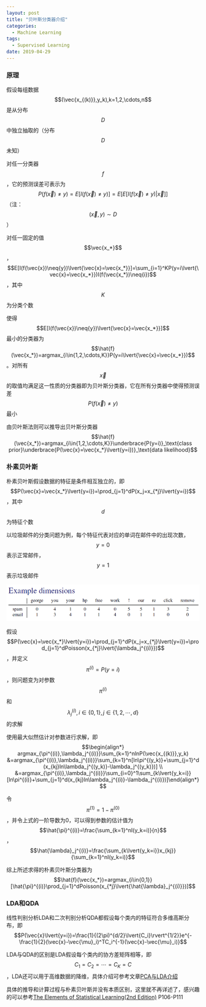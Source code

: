 ```yaml
---
layout: post
title: "贝叶斯分类器介绍"
categories:
  - Machine Learning
tags:
  - Supervised Learning
date: 2019-04-29
---
```


### 原理

假设每组数据$$(\vec{x_{(k)}},y_k),k=1,2,\cdots,n$$是从分布$$D$$中独立抽取的（分布$$D$$未知）

对任一分类器$$f$$，它的预测误差可表示为$$P(f(\vec{x})\neq{y})=E[I(f(\vec{x})\neq{y})]=E[E[I(f(\vec{x})\neq{y})\lvert{\vec{x}}]]$$（注：$$(\vec{x},y)\sim{D}$$）

对任一固定的值$$\vec{x_*}$$，$$E[I(f(\vec{x})\neq{y})\lvert{\vec{x}=\vec{x_*}}]=\sum_{i=1}^KP(y=i\lvert{\vec{x}=\vec{x_*}})I(f(\vec{x_*})\neq{i})$$，其中$$K$$为分类个数

使得$$E[I(f(\vec{x})\neq{y})\lvert{\vec{x}=\vec{x_*}}]$$最小的分类器为$$\hat{f}(\vec{x_*})=argmax_{i\in{1,2,\cdots,K}}P(y=i\lvert{\vec{x}=\vec{x_*}})$$。对所有$$\vec{x}$$的取值均满足这一性质的分类器即为贝叶斯分类器，它在所有分类器中使得预测误差$$P(f(\vec{x})\neq{y})$$最小

由贝叶斯法则可以推导出贝叶斯分类器$$\hat{f}(\vec{x_*})=argmax_{i\in{1,2,\cdots,K}}\underbrace{P(y=i)}_\text{class prior}\underbrace{P(\vec{x}=\vec{x_*}\lvert{y=i})}_\text{data likelihood}$$

### 朴素贝叶斯

朴素贝叶斯假设数据的特征是条件相互独立的，即$$P(\vec{x}=\vec{x_*}\lvert{y=i})=\prod_{j=1}^dP(x_j=x_{*j}\lvert{y=i})$$，其中$$d$$为特征个数

以垃圾邮件的分类问题为例，每个特征代表对应的单词在邮件中的出现次数，$$y=0$$表示正常邮件，$$y=1$$表示垃圾邮件

![img](/img/spam.PNG)

假设$$P(\vec{x}=\vec{x_*}\lvert{y=i})=\prod_{j=1}^dP(x_j=x_{*j}\lvert{y=i})=\prod_{j=1}^dPoisson(x_{*j}\lvert{\lambda_j^{(i)}})$$，并定义$$\pi^{(i)}=P(y=i)$$，则问题变为对参数$$\pi^{(i)}$$和$$\lambda_j^{(i)}, i\in\{0,1\},j\in\{1,2,\cdots,d\}$$的求解

使用最大似然估计对参数进行求解，即$$\begin{align*}
argmax_{\pi^{(i)},\lambda_j^{(i)}}\sum_{k=1}^nlnP(\vec{x_{(k)}},y_k) &=argmax_{\pi^{(i)},\lambda_j^{(i)}}\sum_{k=1}^n[ln\pi^{(y_k)}+\sum_{j=1}^d(x_{kj}ln\lambda_j^{(y_k)}-\lambda_j^{(y_k)})] \\ &=argmax_{\pi^{(i)},\lambda_j^{(i)}}\sum_{i=0}^1\sum_{k\lvert{y_k=i}}[ln\pi^{(i)}+\sum_{j=1}^d(x_{kj}ln\lambda_j^{(i)}-\lambda_j^{(i)})]\end{align*}
$$

令$$\pi^{(1)}=1-\pi^{(0)}$$，并令上式的一阶导数为0，可以得到参数的估计值为$$\hat{\pi}^{(i)}=\frac{\sum_{k=1}^nI(y_k=i)}{n}$$，$$\hat{\lambda}_j^{(i)}=\frac{\sum_{k\lvert{y_k=i}}x_{kj}}{\sum_{k=1}^nI(y_k=i)}$$

综上所述求得的朴素贝叶斯分类器为$$\hat{f}(\vec{x_*})=argmax_{i\in{0,1}}[\hat{\pi}^{(i)}\prod_{j=1}^dPoisson(x_{*j}\lvert{\hat{\lambda}_j^{(i)}})]$$

### LDA和QDA

线性判别分析LDA和二次判别分析QDA都假设每个类内的特征符合多维高斯分布，即$$P(\vec{x}\lvert{y=i})=\frac{1}{(2\pi)^{d/2}\lvert{C_i}\rvert^{1/2}}e^{-\frac{1}{2}(\vec{x}-\vec{\mu}_i)^TC_i^{-1}(\vec{x}-\vec{\mu}_i)}$$

LDA与QDA的区别是LDA假设每个类内的协方差矩阵相等，即$$C_1=C_2=\cdots=C_K=C$$，LDA还可以用于高维数据的降维，具体介绍可参考文章[PCA与LDA介绍](https://www.cnblogs.com/sunwq06/p/10787846.html)

具体的推导和计算过程与朴素贝叶斯并没有本质区别，这里就不再详述了，感兴趣的可以参考[The Elements of Statistical Learning(2nd Edition)](https://web.stanford.edu/~hastie/ElemStatLearn/printings/ESLII_print12.pdf) P106-P111

